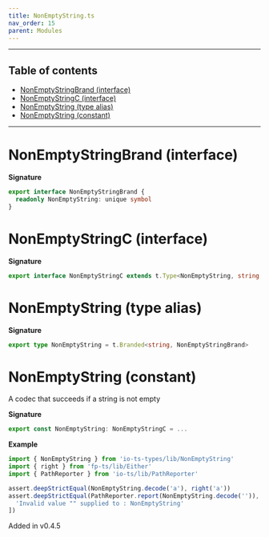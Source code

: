 ```yaml
---
title: NonEmptyString.ts
nav_order: 15
parent: Modules
---
```


---

<h2 class="text-delta">Table of contents</h2>

- [NonEmptyStringBrand (interface)](#nonemptystringbrand-interface)
- [NonEmptyStringC (interface)](#nonemptystringc-interface)
- [NonEmptyString (type alias)](#nonemptystring-type-alias)
- [NonEmptyString (constant)](#nonemptystring-constant)

---

# NonEmptyStringBrand (interface)

**Signature**

```ts
export interface NonEmptyStringBrand {
  readonly NonEmptyString: unique symbol
}
```

# NonEmptyStringC (interface)

**Signature**

```ts
export interface NonEmptyStringC extends t.Type<NonEmptyString, string, unknown> {}
```

# NonEmptyString (type alias)

**Signature**

```ts
export type NonEmptyString = t.Branded<string, NonEmptyStringBrand>
```

# NonEmptyString (constant)

A codec that succeeds if a string is not empty

**Signature**

```ts
export const NonEmptyString: NonEmptyStringC = ...
```

**Example**

```ts
import { NonEmptyString } from 'io-ts-types/lib/NonEmptyString'
import { right } from 'fp-ts/lib/Either'
import { PathReporter } from 'io-ts/lib/PathReporter'

assert.deepStrictEqual(NonEmptyString.decode('a'), right('a'))
assert.deepStrictEqual(PathReporter.report(NonEmptyString.decode('')), [
  'Invalid value "" supplied to : NonEmptyString'
])
```

Added in v0.4.5
